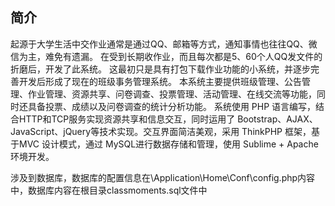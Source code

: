 ﻿## 简介

起源于大学生活中交作业通常是通过QQ、邮箱等方式，通知事情也往往QQ、微信为主，难免有遗漏。
在受到长期收作业，而且每次都是5、60个人QQ发文件的折磨后，开发了此系统。
这最初只是具有打包下载作业功能的小系统，并逐步完善开发后形成了现在的班级事务管理系统。
本系统主要提供班级管理、公告管理、作业管理、资源共享、问卷调查、投票管理、活动管理、在线交流等功能，同时还具备投票、成绩以及问卷调查的统计分析功能。
系统使用 PHP 语言编写，结合HTTP和TCP服务实现资源共享和信息交互，同时运用了 Bootstrap、AJAX、JavaScript、jQuery等技术实现。交互界面简洁美观，采用 ThinkPHP 框架，基于MVC 设计模式，通过 MySQL进行数据存储和管理，使用 Sublime + Apache 环境开发。

涉及到数据库，数据库的配置信息在\Application\Home\Conf\config.php内容中，数据库内容在根目录classmoments.sql文件中